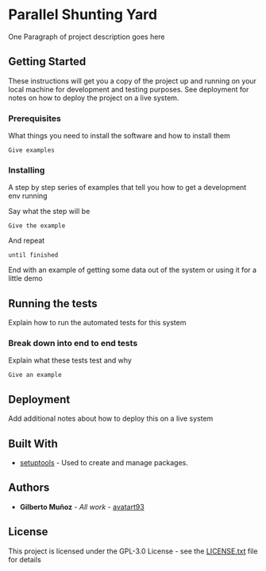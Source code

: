 # Parallel Shunting Yard

One Paragraph of project description goes here

## Getting Started

These instructions will get you a copy of the project up and running on your local machine for development and testing purposes. See deployment for notes on how to deploy the project on a live system.

### Prerequisites

What things you need to install the software and how to install them

```
Give examples
```

### Installing

A step by step series of examples that tell you how to get a development env running

Say what the step will be

```
Give the example
```

And repeat

```
until finished
```

End with an example of getting some data out of the system or using it for a little demo

## Running the tests

Explain how to run the automated tests for this system

### Break down into end to end tests

Explain what these tests test and why

```
Give an example
```

## Deployment

Add additional notes about how to deploy this on a live system

## Built With

* [setuptools](https://pypi.org/project/setuptools/) - Used to create and manage packages.

## Authors

* **Gilberto Muñoz** - *All work* - [avatart93](https://github.com/avatart93/)

## License

This project is licensed under the GPL-3.0 License - see the [LICENSE.txt](LICENSE.txt) file for details
